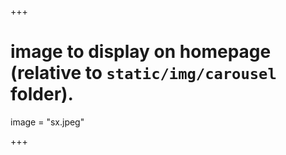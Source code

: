 +++

# image to display on homepage (relative to `static/img/carousel` folder).
image = "sx.jpeg"

+++

